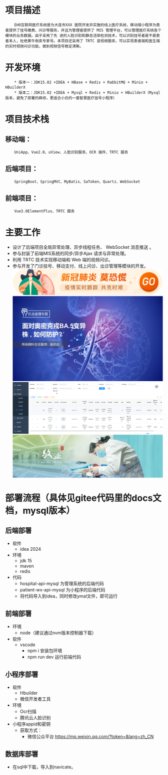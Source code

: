 # 项目描述
        EHO互联网医疗系统是为大连市XXX 医院开发并实施的线上医疗系统，移动端小程序为患者提供了挂号缴费、问诊等服务，并且为管理者提供了 MIS 管理平台，可以管理医疗系统各个模块的业务数据。由于采用了先 进的人脸识别和静态活体检测技术，可以识别挂号者是不是患者本人，杜绝黄牛倒卖专家号。本项目还采用了 TRTC 音视频服务，可以实现患者端和医生端的实时视频问诊功能，做到视频信号稳定清晰。

# 开发环境
        * 版本一：JDK15.02 +IDEA + HBase + Redis + RabbitMQ + Minio + HBuilderX
        * 版本二：JDK15.02 +IDEA + Mysql + Redis + Minio + HBuilderX（Mysql版本，避免了部署的麻烦，更适合小白的一套智慧医疗挂号小程序）
# 项目技术栈
## 移动端：
        UniApp、Vue2.0、uView、人脸识别服务、OCR 插件、TRTC 服务



## 后端项目：
        SpringBoot、SpringMVC、MyBatis、SaToken、Quartz、WebSocket



## 前端项目：
        Vue3.0ElementPlus、TRTC 服务

# 主要工作
+   设计了后端项目全局异常处理、异步线程任务、 WebSocket 消息推送 。
+   参与封装了前端MIS系统的同步/异步Ajax 请求与异常处理。
+    利用 TRTC 技术实现移动端和 Web 端的视频问诊。
+    参与开发了门诊挂号、移动支付、线上问诊、出诊管理等模块的开发。
![输入图片说明](Minio/patient-wx/banner/banner-1.jpg)
![输入图片说明](Minio/patient-wx/swiper/swiper-1.jpg)
![输入图片说明](swiper/1721383236227.jpg)
![输入图片说明](swiper/swiper-5.jpg)

# 部署流程（具体见gitee代码里的docs文档，mysql版本）
## 后端部署
* 软件
  * idea 2024
*  环境
    * jdk 15
    *  maven
    *  redis
* 代码
  * hospital-api-mysql 为管理系统的后端代码
  * patient-wx-api-mysql 为小程序的后端代码
  * 将代码导入到idea，同时修改ymal文件，即可运行
## 前端部署
  * 环境
    * node（建议通过nvm版本控制器下载）
  * 软件
    * vscode
      * npm i 安装包环境
      * npm run dev 运行前端代码
## 小程序部署
* 软件
   * Hbuilder
   * 微信开发者工具
* 环境
  * Ocr扫描
  * 腾讯云人脸识别
* 小程序appid和密钥
  * 获取方式：
    * 微信公众平台 https://mp.weixin.qq.com/?token=&lang=zh_CN
## 数据库部署
  * 在sql中下载，导入到navicate。
